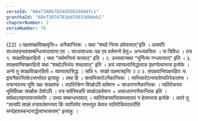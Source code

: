 ```yaml
---
verseId: "68e73086783dd5503360dfc1"
granthaId: "68e7307d783dd5503360deb1"
chapterNumber: 2
verseNumber: 76
---
```


(22) ॥ पक्षसपक्षविपक्षवृत्तिः= अनैकान्तिकः । यथा “शब्दो नित्यः प्रमेयत्वात्”इति । अयमपि साध्यतदभावसम्बन्धित्वादव्याप्त एव । साध्यसाधकः पक्ष एव वर्तमानो हेतुः= अनध्यवसितः । स त्रिविधः । तत्र १. सपक्षविपक्षरहितो । यथा “सर्वमनित्यं सत्त्वात्” इति । २. उभयवान्यथा “भूर्नित्या गन्धवत्त्वात्” इति । ३. सपक्षवान्विपक्षरहितो यथा “शब्दोऽभिधेयः शब्दत्वात्” इति । अयं व्याप्यत्वासिद्धत्वान्न पृथग्घेत्वाभास इत्येके । अन्ये तु सपक्षविपक्षरहितो = व्याप्यत्वासिद्धः । सति १. सपक्षे पक्षमात्रवृत्तिः २ २ २. सपक्षवान्विपक्षरहितः च द्वावनैकान्तिकेऽन्तर्भावत इत्याहुः । तथा हि । सव्यभिचारोऽनैकान्तिकः । व्यभिचारोऽन्वयतोव्यतिरेकतश्च । तत्रान्वयस्य भूमिः पक्षः सपक्षश्च । तदतिरेकेण विपक्षेऽपि वर्तमानः = साधारणानैकान्तिकः । व्यतिरेकस्य भूमिर्विपक्षः सपक्षैक देशोऽपि । तत्र सर्वस्मिन्नपि सपक्षेऽवर्तमानः = असाधारणानैकान्तिक इति । सर्वथाऽव्याप्तावन्तर्भवति । उभय सम्बन्धाभावात् । व्यतिरेकव्याप्तिसम्भवादयं न हेत्वाभास इत्येके । अपरे तु “सत्यपि सपक्षे तत्रावर्तमानस्य किं व्याप्तिरेव नास्त्युत केवल व्यतिरेकिवदस्तीति सन्देहावस्कन्दनाद्धेत्वाभासत्वम्” इत्याहुः ।
